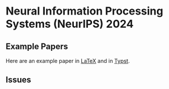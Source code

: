 # Neural Information Processing Systems (NeurIPS) 2024

## Example Papers

Here are an example paper in [LaTeX][1] and in [Typst][2].

## Issues

[1]: example-paper.latex.pdf
[2]: example-paper.typst.pdf
